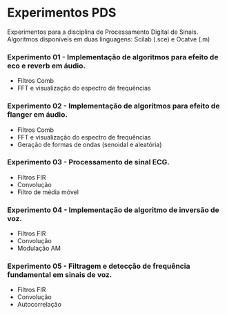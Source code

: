# Experimentos PDS
Experimentos para a disciplina de Processamento Digital de Sinais.\
Algoritmos disponíveis em duas linguagens: Scilab (.sce) e Ocatve (.m)

### Experimento 01 - Implementação de algoritmos para efeito de eco e reverb em áudio.
- Filtros Comb
- FFT e visualização do espectro de frequências

### Experimento 02 - Implementação de algoritmos para efeito de flanger em áudio.
- Filtros Comb
- FFT e visualização do espectro de frequências
- Geração de formas de ondas (senoidal e aleatória)

### Experimento 03 - Processamento de sinal ECG.
- Filtros FIR
- Convolução
- Filtro de média móvel

### Experimento 04 - Implementação de algoritmo de inversão de voz.
- Filtros FIR
- Convolução
- Modulação AM

### Experimento 05 - Filtragem e detecção de frequência fundamental em sinais de voz.
- Filtros FIR
- Convolução
- Autocorrelação
